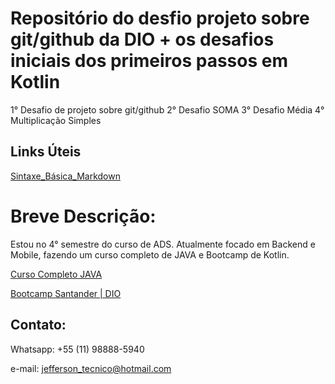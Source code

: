 # Repositório do desfio projeto sobre git/github da DIO + os desafios iniciais dos primeiros passos em Kotlin
1° Desafio de projeto sobre git/github
2° Desafio SOMA
3° Desafio Média 
4° Multiplicação Simples

## Links Úteis
[Sintaxe_Básica_Markdown](https://www.markdownguide.org/)

# Breve Descrição:

Estou no 4° semestre do curso de ADS. Atualmente focado em Backend e Mobile, fazendo um curso completo de JAVA e Bootcamp de Kotlin.

[Curso Completo JAVA](https://www.udemy.com/course/java-curso-completo/?utm_source=adwords&utm_medium=udemyads&utm_campaign=Webindex_Catchall_la.PT_cc.BR&utm_term=_._ag_114148736799_._ad_485704569539_._de_c_._dm__._pl__._ti_dsa-510684693277_._li_1001773_._pd__._&gclid=Cj0KCQjwxdSHBhCdARIsAG6zhlVTdVltUP_PL8458pMPhDwXsb1N7bqIgD-4Ph2cibhQ5SXZKdVyaOIaAta9EALw_wcB)

[Bootcamp Santander | DIO](https://web.digitalinnovation.one/track/santander-mobile-developer?tab=path)


## Contato:
Whatsapp: +55 (11) 98888-5940

e-mail: jefferson_tecnico@hotmail.com

